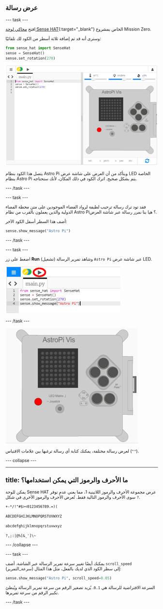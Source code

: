 ## عرض رسالة

\--- task \---

افتح [محاكي لوحة Sense HAT](https://trinket.io/mission-zero){:target="_blank"} الخاص بمشروع Mission Zero.

وسترى أنه قد تم إضافة ثلاثة أسطر من الكود لك تلقائيًا:

```python
from sense_hat import SenseHat
sense = SenseHat()
sense.set_rotation(270)
```

![محاكي لوحة Sense HAT](images/sense-hat-emulator2.png)

يتصل هذا الكود بنظام Astro Pi ويتأكد من أن العرض على شاشة عرض LED الخاصة بنظام Astro Pi يتم بشكل صحيح. اترك الكود في ذلك المكان، لأنك ستحتاجه.

\--- /task \---

\--- task \---

فقد تود ترك رسالة ترحيب لطيفة لرواد الفضاء الموجودين على متن محطة الفضاء الدولية والذين يعملون بالقرب من نظام Astro Pi؟ هيا بنا نمرر رسالة عبر شاشة العرض.

أضف هذا السطر أسفل الكود الآخر:

```python
sense.show_message("Astro Pi")
```

\--- /task \---

\--- task \---

اضغط على زر **Run** (تشغيل) وشاهد تمرير الرسالة `Astro Pi` عبر شاشة عرض LED.

![لعرض كود الرسالة، انقر run (تشغيل)](images/show-message-code-annotated.PNG)

\--- /task \---

![تمرير رسالة](images/scroll-message.gif)

لعرض رسالة مختلفة، يمكنك كتابة أي رسالة ترغبها بين علامات الاقتباس (`""`).

\--- collapse \---

* * *

## title: ما الأحرف والرموز التي يمكن استخدامها؟

يمكن للوحة Sense HAT عرض مجموعة الأحرف والرموز اللاتينية 1، مما يعني عدم توفر سوى الأحرف والرموز التالية فقط. تُعرض الأحرف والرموز الأخرى في شكل `?`.

    +-*/!"#$><0123456789.=)(
    
    ABCDEFGHIJKLMNOPQRSTUVWXYZ
    
    abcdefghijklmnopqrstuvwxyz
    
    ?,;:|@%[&_']\~
    

\--- /collapse \---

\--- task \---

يمكنك أيضًا تغيير سرعة تمرير الرسالة عبر الشاشة. أضف `scroll_speed` (سرعة_التمرير) إلى سطر الكود الذي لديك بالفعل، مثل هذا المثال:

```python
sense.show_message("Astro Pi", scroll_speed=0.05)
```

السرعة الافتراضية للرسالة هي `0.1`. يُزيد تصغير الرقم من سرعة تمرير الرسالة ويُبطئ تكبير الرقم من سرعة تمريرها.

\--- /task \---